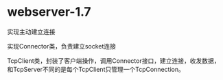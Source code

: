 # webserver-1.7

实现主动建立连接

实现Connector类，负责建立socket连接

TcpClient类，封装了客户端操作，调用Connector接口，建立连接，收发数据，和TcpServer不同的是每个TcpClient只管理一个TcpConnection。